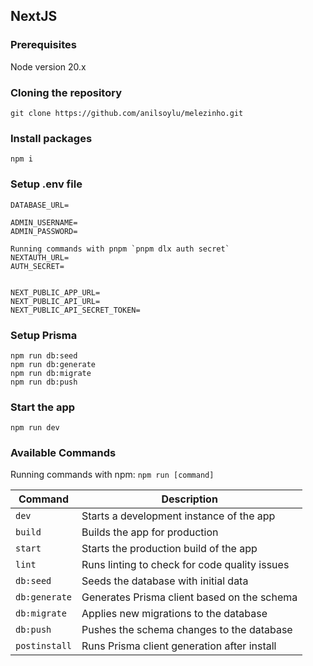 ## NextJS

### Prerequisites

Node version 20.x

### Cloning the repository

    git clone https://github.com/anilsoylu/melezinho.git

### Install packages

    npm i

### Setup .env file

    DATABASE_URL=

    ADMIN_USERNAME=
    ADMIN_PASSWORD=

    Running commands with pnpm `pnpm dlx auth secret`
    NEXTAUTH_URL=
    AUTH_SECRET=


    NEXT_PUBLIC_APP_URL=
    NEXT_PUBLIC_API_URL=
    NEXT_PUBLIC_API_SECRET_TOKEN=

### Setup Prisma

    npm run db:seed
    npm run db:generate
    npm run db:migrate
    npm run db:push

### Start the app

    npm run dev

### Available Commands

Running commands with npm: `npm run [command]`

| Command       | Description                                   |
| ------------- | --------------------------------------------- |
| `dev`         | Starts a development instance of the app      |
| `build`       | Builds the app for production                 |
| `start`       | Starts the production build of the app        |
| `lint`        | Runs linting to check for code quality issues |
| `db:seed`     | Seeds the database with initial data          |
| `db:generate` | Generates Prisma client based on the schema   |
| `db:migrate`  | Applies new migrations to the database        |
| `db:push`     | Pushes the schema changes to the database     |
| `postinstall` | Runs Prisma client generation after install   |

